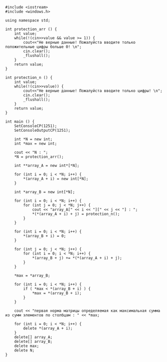 ﻿```
#include <iostream>
#include <windows.h>

using namespace std;

int protection_arr () {
	int value;
	while(!(cin>>value && value >= 1)) {
		cout<<"Не верные данные! Пожалуйста вводите только положительные цифры больше 0! \n";
		cin.clear();
		_flushall();
	}
	return value;
}

int protection_n () {
	int value;
	while(!(cin>>value)) {
		cout<<"Не верные данные! Пожалуйста вводите только цифры! \n";
		cin.clear();
		_flushall();
	}
	return value;
}

int main () {
	SetConsoleCP(1251);
	SetConsoleOutputCP(1251);
	
	int *N = new int;
	int *max = new int;

	cout << "N : ";
	*N = protection_arr();

	int **array_A = new int*[*N];

	for (int i = 0; i < *N; i++) {
		*(array_A + i) = new int[*N]; 
	}

	int *array_B = new int[*N];

	for (int i = 0; i < *N; i++) {
		for (int j = 0; j < *N; j++) {
			cout << "array_A[" << i << "][" << j << "] : ";
			*(*(array_A + i) + j) = protection_n();
		}
	}

	for (int i = 0; i < *N; i++) {
		*(array_B + i) = 0;
	}

	for (int j = 0; j < *N; j++) {
		for (int i = 0; i < *N; i++) {
			*(array_B + j) += *(*(array_A + i) + j);
		}
	}

	*max = *array_B;

	for (int i = 0; i < *N; i++) {
		if ( *max < *(array_B + i) ) {
			*max = *(array_B + i);
		}
	}

	cout << "первая норма матрицы определяемая как максимальная сумма из сумм элементов по столбцам : " << *max;

	for (int i = 0; i < *N; i++) {
		delete *(array_A + i);
	}
	delete[] array_A;
	delete[] array_B;
	delete max;
	delete N;
}

```
